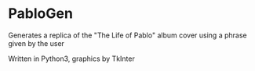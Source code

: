 # PabloGen
Generates a replica of the "The Life of Pablo" album cover using a phrase given by the user

Written in Python3, graphics by TkInter
